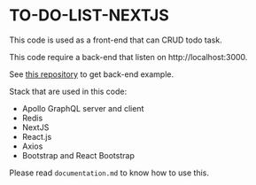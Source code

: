 # TO-DO-LIST-NEXTJS

This code is used as a front-end that can CRUD todo task.

This code require a back-end that listen on http://localhost:3000.

See [this repository](https://github.com/ajiyudhanto/to-do-list-postgres) to get back-end example.

Stack that are used in this code:
- Apollo GraphQL server and client
- Redis
- NextJS
- React.js
- Axios
- Bootstrap and React Bootstrap

Please read `documentation.md` to know how to use this.